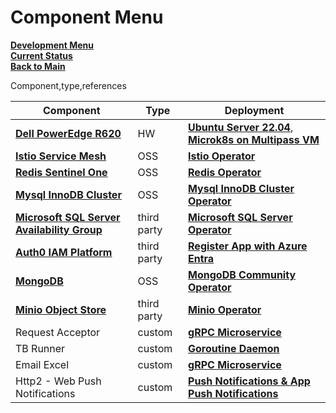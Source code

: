 # Component Menu

**[Development Menu](./menu.md)**\
**[Current Status](../status/weekly/current_status.md)**\
**[Back to Main](../../README.md)**

Component,type,references

|Component   |Type   |Deployment   |
|---|---|---|
|**[Dell PowerEdge R620](https://www.itcreations.com/dell/dell-poweredge-r620-server#:~:text=The%20Dell%20PowerEdge%20R620%20server,need%20powerful%20processing%20and%20storage.)**   | HW   | **[Ubuntu Server 22.04](../../linux/ubuntu24_04/server-install.md)**, **[Microk8s on Multipass VM](../../k8s/microk8s_on_multipass_vm_install.md)**  |
|**[Istio Service Mesh](https://istio.io/latest/docs/overview/what-is-istio/)**  | OSS   |**[Istio Operator](../../k8s/istio-install.md)**   |
|**[Redis Sentinel One](https://www.einfochips.com/blog/redis-cache-and-its-use-cases-for-modern-application/)**   |OSS   |**[Redis Operator](../../k8s/redis_sentinel.md)**   |
|**[Mysql InnoDB Cluster](https://dev.mysql.com/doc/mysql-operator/en/#:~:text=MySQL%20Operator%20for%20Kubernetes%20manages,the%20MySQL%20Operator%20Release%20Notes.)**   |OSS   |**[Mysql InnoDB Cluster Operator](../../k8s/mysql-innodb-cluster-install.md)**   |
|**[Microsoft SQL Server Availability Group](https://dh2i.com/blog/dxoperator-for-sql-server-availability-group/)**   |third party   |**[Microsoft SQL Server Operator](../../k8s/mssql-statefulset-install.md)**   |
|**[Auth0 IAM Platform](https://www.weareplanet.com/blog/what-is-auth0#:~:text=Auth0%20is%20a%20platform%20companies,security%20and%20compliance%20much%20easier.)**  |third party   |**[Register App with Azure Entra](https://auth0.com/docs/authenticate/identity-providers/enterprise-identity-providers/azure-active-directory/v2)**   |
|**[MongoDB](https://www.mongodb.com/company/what-is-mongodb)**   |OSS   |**[MongoDB Community Operator](https://www.mongodb.com/try/download/community-kubernetes-operator)**   |
|**[Minio Object Store](https://www.mongodb.com/try/download/community-kubernetes-operator)**   |third party   |**[Minio Operator](../../k8s/minio-install.md)**   |
|Request Acceptor   |custom   |**[gRPC Microservice](https://grpc.io/docs/what-is-grpc/introduction/)**   |
|TB Runner    |custom   |**[Goroutine Daemon](https://www.geeksforgeeks.org/goroutines-concurrency-in-golang/)**  |
|Email Excel  | custom  |**[gRPC Microservice](https://grpc.io/docs/what-is-grpc/introduction/)**   |
|Http2 - Web Push Notifications  | custom  |**[Push Notifications & App Push Notifications](https://www.webpushnotifications.com/)**   |
